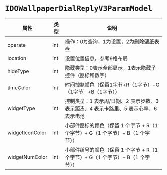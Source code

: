 # `IDOWallpaperDialReplyV3ParamModel`

| 属性        | 类型    | 说明         |
| ----------- | ------- | ------------ |
| operate | Int | 操作：0为查询，1为设置，2为删除壁纸表盘 |
| location | Int | 设置位置信息，参考9格布局 |
| hideType | Int | 隐藏类型：0表示全部显示，1表示隐藏子控件（图标和数字） |
| timeColor | Int | 时间控制颜色（保留1字节+R（1字节）+G（1字节）+B（1字节）） |
| widgetType | Int | 控制类型：1 表示周/日期、2 表示步数、3 表示距离、4 表示卡路里、5 表示心率、6 表示电池 |
| widgetIconColor | Int | 小部件图标的颜色（保留 1 个字节 + R（1 个字节）+ G（1 个字节）+ B（1 个字节）） |
| widgetNumColor | Int | 小部件编号的颜色（保留 1 个字节 + R（1 个字节）+ G（1 个字节）+ B（1 个字节）） |
